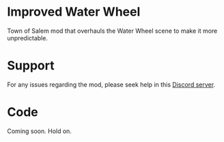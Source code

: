 # Improved Water Wheel
Town of Salem mod that overhauls the Water Wheel scene to make it more unpredictable.

# Support
For any issues regarding the mod, please seek help in this [Discord server](https://discord.gg/MZb8cUD).


# Code
Coming soon. Hold on.
